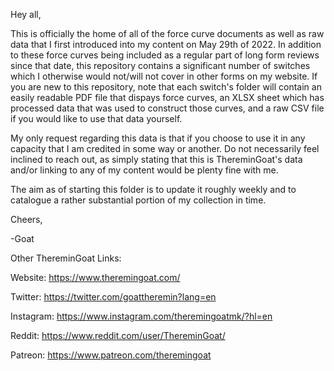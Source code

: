 Hey all,

This is officially the home of all of the force curve documents as well as raw data that I first introduced into my content on May 29th of 2022. In addition to these force curves being included as a regular part of long form reviews since that date, this repository contains a significant number of switches which I otherwise would not/will not cover in other forms on my website. If you are new to this repository, note that each switch's folder will contain an easily readable PDF file that dispays force curves, an XLSX sheet which has processed data that was used to construct those curves, and a raw CSV file if you would like to use that data yourself.

My only request regarding this data is that if you choose to use it in any capacity that I am credited in some way or another. Do not necessarily feel inclined to reach out, as simply stating that this is ThereminGoat's data and/or linking to any of my content would be plenty fine with me.

The aim as of starting this folder is to update it roughly weekly and to catalogue a rather substantial portion of my collection in time.

Cheers,

-Goat

Other ThereminGoat Links:

Website: https://www.theremingoat.com/

Twitter: https://twitter.com/goattheremin?lang=en

Instagram: https://www.instagram.com/theremingoatmk/?hl=en

Reddit: https://www.reddit.com/user/ThereminGoat/

Patreon: https://www.patreon.com/theremingoat
